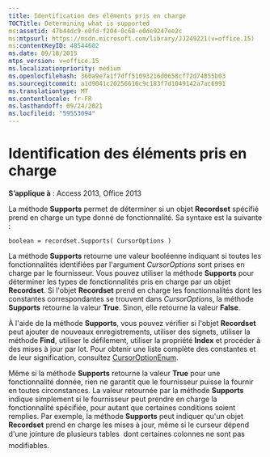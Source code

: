 ```yaml
---
title: Identification des éléments pris en charge
TOCTitle: Determining what is supported
ms:assetid: 47b44dc9-e0fd-f204-0c68-e0de9247ee2c
ms:mtpsurl: https://msdn.microsoft.com/library/JJ249221(v=office.15)
ms:contentKeyID: 48544602
ms.date: 09/18/2015
mtps_version: v=office.15
ms.localizationpriority: medium
ms.openlocfilehash: 360a9e7a1f7dff51093216d0658cf72d74855b03
ms.sourcegitcommit: a1d9041c20256616c9c183f7d1049142a7ac6991
ms.translationtype: MT
ms.contentlocale: fr-FR
ms.lasthandoff: 09/24/2021
ms.locfileid: "59553094"
---
```

# <a name="determining-what-is-supported"></a>Identification des éléments pris en charge

**S’applique à** : Access 2013, Office 2013

La méthode **Supports** permet de déterminer si un objet **Recordset** spécifié prend en charge un type donné de fonctionnalité. Sa syntaxe est la suivante :

`boolean = recordset.Supports( CursorOptions )`

La méthode **Supports** retourne une valeur booléenne indiquant si toutes les fonctionnalités identifiées par l'argument *CursorOptions* sont prises en charge par le fournisseur. Vous pouvez utiliser la méthode **Supports** pour déterminer les types de fonctionnalités pris en charge par un objet **Recordset**. Si l'objet **Recordset** prend en charge les fonctionnalités dont les constantes correspondantes se trouvent dans *CursorOptions*, la méthode **Supports** retourne la valeur **True**. Sinon, elle retourne la valeur **False**.

À l'aide de la méthode **Supports**, vous pouvez vérifier si l'objet **Recordset** peut ajouter de nouveaux enregistrements, utiliser des signets, utiliser la méthode **Find**, utiliser le défilement, utiliser la propriété **Index** et procéder à des mises à jour par lot. Pour obtenir une liste complète des constantes et de leur signification, consultez [CursorOptionEnum](cursoroptionenum.md).

Même si la méthode **Supports** retourne la valeur **True** pour une fonctionnalité donnée, rien ne garantit que le fournisseur puisse la fournir en toutes circonstances. La valeur retournée par la méthode **Supports** indique simplement si le fournisseur peut prendre en charge la fonctionnalité spécifiée, pour autant que certaines conditions soient remplies. Par exemple, la méthode **Supports** peut indiquer qu'un objet **Recordset** prend en charge les mises à jour, même si le curseur dépend d'une jointure de plusieurs tables  dont certaines colonnes ne sont pas modifiables.


